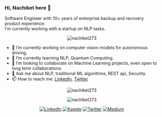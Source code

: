 ### Hi, Nachiket here 👋

Software Engineer with 10+ years of enterprise backup and recovery product experience.<br>
I'm currently working with a startup on NLP tasks.

<p align="center"> <img src="https://komarev.com/ghpvc/?username=nachiket273" alt="nachiket273" /> </p>

- 🔭 I’m currently working on computer vision models for autonomous driving.
- 🌱 I’m currently learning NLP, Quantum Computing.
- 👯 I’m looking to collaborate on Machine Learning projects, even open to long term collaborations.
- 💬 Ask me about NLP, traditional ML algorithms, REST api, Security.
- 📫 How to reach me: [LinkedIn](https://www.linkedin.com/in/nachikettanksale/), [Twitter](https://twitter.com/nachiket273)



<p align="center">
<img align="center" src="https://github-readme-stats.vercel.app/api?username=nachiket273&show_icons=true" alt="nachiket273" />
</p>

<p align="center">
<img align="center" src="https://github-readme-stats.vercel.app/api/top-langs/?username=nachiket273&layout=compact&hide=html" alt="nachiket273" />
</p>



<p align="center">
<a href="https://www.linkedin.com/in/nachikettanksale/"><img src="https://img.shields.io/badge/LinkedIn--_.svg?style=social&logo=LinkedIn" alt="LinkedIn"/></a>
<a href="https://www.kaggle.com/nachiket273/"><img src="https://img.shields.io/badge/Kaggle--_.svg?style=social&logo=Kaggle" alt="Kaggle"/></a>
<a href="https://www.twitter.com/nachiket273/"><img src="https://img.shields.io/badge/Twitter--_.svg?style=social&logo=Twitter" alt="Twitter"/></a>
<a href="https://nachiket-tanksale.medium.com/"><img src="https://img.shields.io/badge/Medium--_.svg?style=social&logo=Medium" alt="Medium"/></a>
</p>
